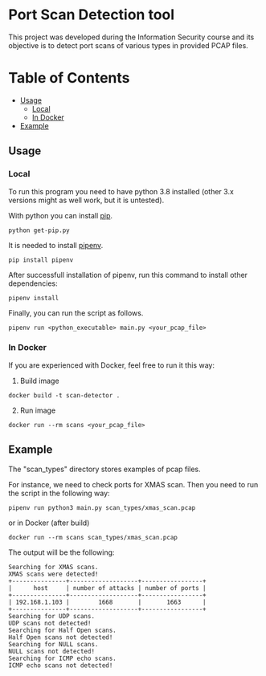 # Port Scan Detection tool

This project was developed during the Information Security course and its objective is to detect port scans of various types in provided PCAP files.

# Table of Contents

- [Usage](#usage)
  - [Local](#local)
  - [In Docker](#in-docker)
- [Example](#example)

## Usage

### Local

To run this program you need to have python 3.8 installed (other 3.x versions might as well work, but it is untested).

With python you can install [pip](https://pip.pypa.io/en/stable/installation/).

```
python get-pip.py
```

It is needed to install [pipenv](https://pipenv.pypa.io/en/latest/).

```
pip install pipenv
```

After successfull installation of pipenv, run this command to install other dependencies:

```
pipenv install
```

Finally, you can run the script as follows.

```
pipenv run <python_executable> main.py <your_pcap_file>
```

### In Docker

If you are experienced with Docker, feel free to run it this way:

1) Build image
```
docker build -t scan-detector .
```

2) Run image
```
docker run --rm scans <your_pcap_file>
```

## Example

The "scan_types" directory stores examples of pcap files.

For instance, we need to check ports for XMAS scan. Then you need to run the script in the following way:

```
pipenv run python3 main.py scan_types/xmas_scan.pcap
```

or in Docker (after build)

```
docker run --rm scans scan_types/xmas_scan.pcap
```

The output will be the following:

```
Searching for XMAS scans.
XMAS scans were detected!
+---------------+-------------------+-----------------+
|      host     | number of attacks | number of ports |
+---------------+-------------------+-----------------+
| 192.168.1.103 |        1668       |       1663      |
+---------------+-------------------+-----------------+
Searching for UDP scans.
UDP scans not detected!
Searching for Half Open scans.
Half Open scans not detected!
Searching for NULL scans.
NULL scans not detected!
Searching for ICMP echo scans.
ICMP echo scans not detected!
```